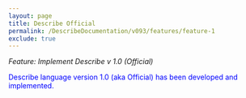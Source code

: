 ```yaml
---
layout: page
title: Describe Official
permalink: /DescribeDocumentation/v093/features/feature-1
exclude: true
---
```

_Feature: Implement Describe v 1.0 (Official)_

<span style="color:blue">Describe language version 1.0 (aka Official) has been developed and implemented.</span>
